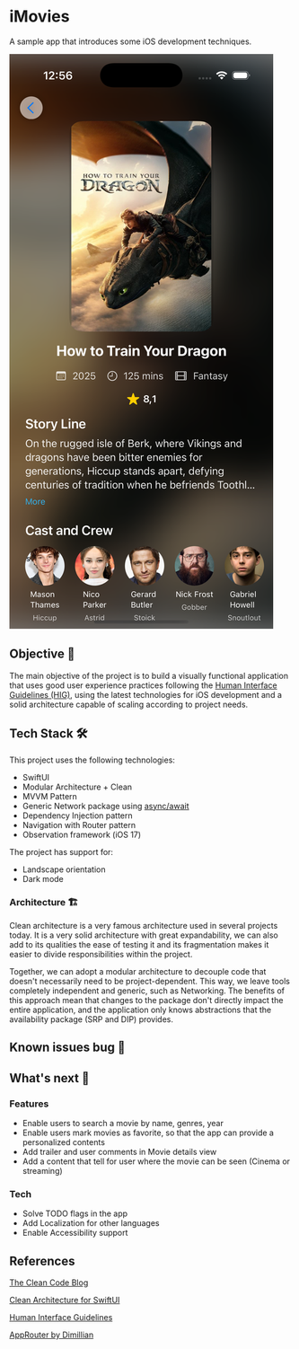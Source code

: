 # iMovies

A sample app that introduces some iOS development techniques.

![](/screenshots/movie_details.png)

## Objective 🎯
The main objective of the project is to build a visually functional application that uses good user experience practices following the [Human Interface Guidelines (HIG)](https://developer.apple.com/design/human-interface-guidelines), using the latest technologies for iOS development and a solid architecture capable of scaling according to project needs.

## Tech Stack 🛠️

This project uses the following technologies:
- SwiftUI
- Modular Architecture + Clean
- MVVM Pattern
- Generic Network package using [async/await](https://developer.apple.com/videos/play/wwdc2021/10132/)
- Dependency Injection pattern
- Navigation with Router pattern
- Observation framework (iOS 17)

The project has support for:
- Landscape orientation
- Dark mode

### Architecture 🏗️

Clean architecture is a very famous architecture used in several projects today. It is a very solid architecture with great expandability, we can also add to its qualities the ease of testing it and its fragmentation makes it easier to divide responsibilities within the project.

Together, we can adopt a modular architecture to decouple code that doesn't necessarily need to be project-dependent. This way, we leave tools completely independent and generic, such as Networking.
The benefits of this approach mean that changes to the package don't directly impact the entire application, and the application only knows abstractions that the availability package (SRP and DIP) provides.

## Known issues bug 🐛

## What's next 📌
### Features

- Enable users to search a movie by name, genres, year
- Enable users mark movies as favorite, so that the app can provide a personalized contents
- Add trailer and user comments in Movie details view
- Add a content that tell for user where the movie can be seen (Cinema or streaming)

### Tech

- Solve TODO flags in the app
- Add Localization for other languages
- Enable Accessibility support

## References
[The Clean Code Blog](https://blog.cleancoder.com/uncle-bob/2012/08/13/the-clean-architecture.html)

[Clean Architecture for SwiftUI](https://nalexn.github.io/clean-architecture-swiftui/)

[Human Interface Guidelines](https://developer.apple.com/design/)

[AppRouter by Dimillian](https://github.com/Dimillian/AppRouter.git)
